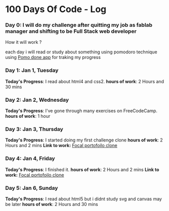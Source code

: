 # 100 Days Of Code - Log

### Day 0: I will do my challenge after quitting my job as fablab manager and shifting to be Full Stack web developer

How it will work ?

each day i will read or study about something using pomodoro technique using [Pomo done app](https://pomodoneapp.com/) for traking my progress

### Day 1: Jan 1, Tuesday

**Today's Progress**: I read about html4 and css2.
**hours of work**: 2 Hours and 30 mins


### Day 2: Jan 2, Wednesday

**Today's Progress**: I've gone through many exercises on FreeCodeCamp.
**hours of work**: 1 hour


### Day 3: Jan 3, Thursday

**Today's Progress**: I started doing my first challenge clone
**hours of work**: 2 Hours and 2 mins
**Link to work:** [Focal portofoilo clone]( https://abdallahalaa21.github.io/portofolio-clone/)


### Day 4: Jan 4, Friday

**Today's Progress**: I finished it.
**hours of work**: 2 Hours and 2 mins
**Link to work:** [Focal portofoilo clone]( https://abdallahalaa21.github.io/portofolio-clone/)


### Day 5: Jan 6, Sunday

**Today's Progress**: I read about html5 but i didnt study svg and canvas may be later
**hours of work**: 2 Hours and 30 mins


